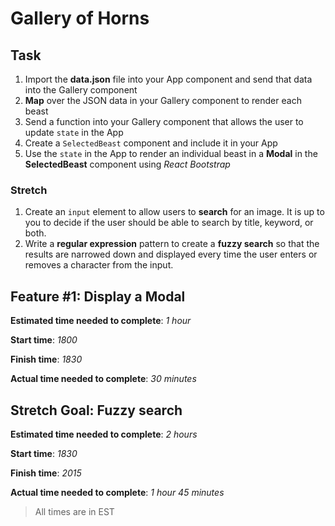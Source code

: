 # Gallery of Horns

## Task

1. Import the **data.json** file into your App component and send that data into the Gallery component
2. **Map** over the JSON data in your Gallery component to render each beast
3. Send a function into your Gallery component that allows the user to update `state` in the App
4. Create a `SelectedBeast` component and include it in your App
5. Use the `state` in the App to render an individual beast in a **Modal** in the **SelectedBeast** component using *React Bootstrap*

### Stretch

1. Create an `input` element to allow users to **search** for an image. It is up to you to decide if the user should be able to search by title, keyword, or both.
2. Write a **regular expression** pattern to create a **fuzzy search** so that the results are narrowed down and displayed every time the user enters or removes a character from the input.

## Feature #1: Display a Modal

**Estimated time needed to complete**: *1 hour*

**Start time**: *1800*

**Finish time**: *1830*

**Actual time needed to complete**: *30 minutes*

## Stretch Goal: Fuzzy search

**Estimated time needed to complete**: *2 hours*

**Start time**: *1830*

**Finish time**: *2015*

**Actual time needed to complete**: *1 hour 45 minutes*

> All times are in EST
